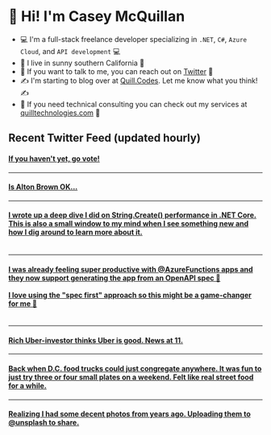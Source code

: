 # 👋 Hi! I'm Casey McQuillan

- 💻 I'm a full-stack freelance developer specializing in `.NET`, `C#`, `Azure Cloud`, and `API development` 💻
- 🌴 I live in sunny southern California 🌴
- 📲 If you want to talk to me, you can reach out on [Twitter](https://twitter.com/QuillCodes) 📲
- ✍ I'm starting to blog over at [Quill.Codes](https://quill.codes/). Let me know what you think! ✍
- 🦾 If you need technical consulting you can check out my services at [quilltechnologies.com](https://quilltechnologies.com/) 🦿


## Recent Twitter Feed (updated hourly)

<!-- BEGIN TWEETS -->
#### [If you haven't yet, go vote!](https://twitter.com/QuillCodes/status/1323709721929396224)

---


#### [Is Alton Brown OK...](https://twitter.com/QuillCodes/status/1323465667857674241)

---


#### [I wrote up a deep dive I did on String.Create() performance in .NET Core. This is also a small window to my mind when I see something new and how I dig around to learn more about it.<br /><br />](https://twitter.com/QuillCodes/status/1321852944816332800)

---


#### [I was already feeling super productive with @AzureFunctions  apps and they now support generating the app from an OpenAPI spec 🤯<br /><br />I love using the "spec first" approach so this might be a game-changer for me 💯<br /><br />](https://twitter.com/QuillCodes/status/1321494116228685824)

---


#### [Rich Uber-investor thinks Uber is good. News at 11.](https://twitter.com/QuillCodes/status/1320457645652754432)

---


#### [Back when D.C. food trucks could just congregate anywhere. It was fun to just try three or four small plates on a weekend. Felt like real street food for a while.<br />](https://twitter.com/QuillCodes/status/1320444007663583232)

---


#### [Realizing I had some decent photos from years ago. Uploading them to @unsplash to share.  ](https://twitter.com/QuillCodes/status/1320439613022892033)
<!-- END TWEETS -->

<!--
**cmcquillan/cmcquillan** is a ✨ _special_ ✨ repository because its `README.md` (this file) appears on your GitHub profile.

Here are some ideas to get you started:

- 🔭 I’m currently working on ...
- 🌱 I’m currently learning ...
- 👯 I’m looking to collaborate on ...
- 🤔 I’m looking for help with ...
- 💬 Ask me about ...
- 📫 How to reach me: ...
- 😄 Pronouns: ...
- ⚡ Fun fact: ...
-->
